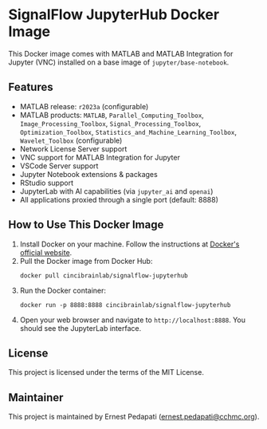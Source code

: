 # SignalFlow JupyterHub Docker Image

This Docker image comes with MATLAB and MATLAB Integration for Jupyter (VNC) installed on a base image of `jupyter/base-notebook`.

## Features
- MATLAB release: `r2023a` (configurable)
- MATLAB products: `MATLAB`, `Parallel_Computing_Toolbox`, `Image_Processing_Toolbox`, `Signal_Processing_Toolbox`, `Optimization_Toolbox`, `Statistics_and_Machine_Learning_Toolbox`, `Wavelet_Toolbox` (configurable)
- Network License Server support
- VNC support for MATLAB Integration for Jupyter
- VSCode Server support
- Jupyter Notebook extensions & packages
- RStudio support
- JupyterLab with AI capabilities (via `jupyter_ai` and `openai`)
- All applications proxied through a single port (default: 8888)

## How to Use This Docker Image

1. Install Docker on your machine. Follow the instructions at [Docker's official website](https://docs.docker.com/get-docker/).
2. Pull the Docker image from Docker Hub:
    ```
    docker pull cincibrainlab/signalflow-jupyterhub
    ```
3. Run the Docker container:
    ```
    docker run -p 8888:8888 cincibrainlab/signalflow-jupyterhub
    ```
4. Open your web browser and navigate to `http://localhost:8888`. You should see the JupyterLab interface.

## License

This project is licensed under the terms of the MIT License.

## Maintainer
This project is maintained by Ernest Pedapati (ernest.pedapati@cchmc.org).
